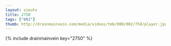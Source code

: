 ```yaml
--- 
layout: sieutv
title: 2750
tags: ["002"]
thumb: http://drainmainvein.com/media/videos/tmb/000/002/750/player.jpg
---
```

{% include drainmainvein key="2750" %} 
